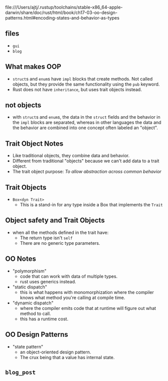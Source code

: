 file:///Users/ajtj/.rustup/toolchains/stable-x86_64-apple-darwin/share/doc/rust/html/book/ch17-03-oo-design-patterns.html#encoding-states-and-behavior-as-types

## files
- `gui`
- `blog`

## What makes OOP
- `struct`s and `enum`s have `impl` blocks that create methods. Not called objects, but they provide the same functionality using the `pub` keyword.
- Rust does not have `inheritance`, but uses trait objects instead.

## not objects
- with `struct`s and `enum`s, the data in the `struct` fields and the behavior in the `impl` blocks are separated, whereas in other languages the data and the behavior are combined into one concept often labeled an "object".

## Trait Object Notes
- Like traditional objects, they combine data and behavior.
- Different from traditional "objects" because we can't add data to a trait object.
- The trait object purpose: *To allow abstraction across common behavior*

## Trait Objects
- `Box<dyn Trait>`
  - This is a stand-in for any type inside a Box that implements the `Trait`

## Object safety and Trait Objects
- when all the methods defined in the trait have:
  - The return type isn't `self`
  - There are no generic type parameters.

## OO Notes
- "polymorphism"
  - code that can work with data of multiple types.
  - rust uses generics instead.
- "static dispatch"
  - this is what happens with monomorphization where the compiler knows what method you're calling at compile time.
- "dynamic dispatch"
  - where the compiler emits code that at runtime will figure out what method to call.
  - this has a runtime cost.

## OO Design Patterns
- "state pattern"
  - an object-oriented design pattern.
  - The crux being that a value has internal state.

## `blog_post`
